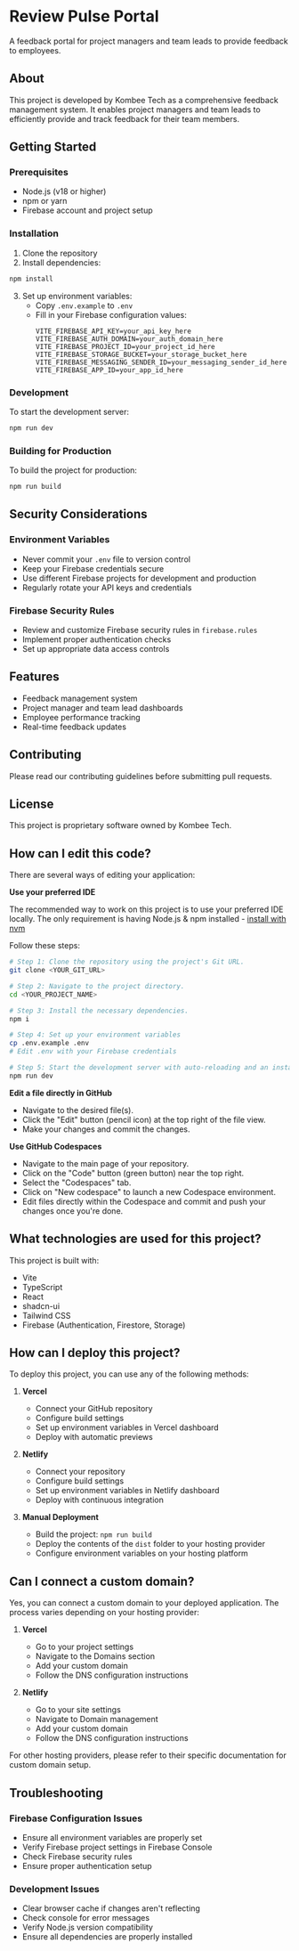 # Review Pulse Portal

A feedback portal for project managers and team leads to provide feedback to employees.

## About

This project is developed by Kombee Tech as a comprehensive feedback management system. It enables project managers and team leads to efficiently provide and track feedback for their team members.

## Getting Started

### Prerequisites

- Node.js (v18 or higher)
- npm or yarn
- Firebase account and project setup

### Installation

1. Clone the repository
2. Install dependencies:

```bash
npm install
```

3. Set up environment variables:
   - Copy `.env.example` to `.env`
   - Fill in your Firebase configuration values:
     ```
     VITE_FIREBASE_API_KEY=your_api_key_here
     VITE_FIREBASE_AUTH_DOMAIN=your_auth_domain_here
     VITE_FIREBASE_PROJECT_ID=your_project_id_here
     VITE_FIREBASE_STORAGE_BUCKET=your_storage_bucket_here
     VITE_FIREBASE_MESSAGING_SENDER_ID=your_messaging_sender_id_here
     VITE_FIREBASE_APP_ID=your_app_id_here
     ```

### Development

To start the development server:

```bash
npm run dev
```

### Building for Production

To build the project for production:

```bash
npm run build
```

## Security Considerations

### Environment Variables
- Never commit your `.env` file to version control
- Keep your Firebase credentials secure
- Use different Firebase projects for development and production
- Regularly rotate your API keys and credentials

### Firebase Security Rules
- Review and customize Firebase security rules in `firebase.rules`
- Implement proper authentication checks
- Set up appropriate data access controls

## Features

- Feedback management system
- Project manager and team lead dashboards
- Employee performance tracking
- Real-time feedback updates

## Contributing

Please read our contributing guidelines before submitting pull requests.

## License

This project is proprietary software owned by Kombee Tech.

## How can I edit this code?

There are several ways of editing your application:

**Use your preferred IDE**

The recommended way to work on this project is to use your preferred IDE locally. The only requirement is having Node.js & npm installed - [install with nvm](https://github.com/nvm-sh/nvm#installing-and-updating)

Follow these steps:

```sh
# Step 1: Clone the repository using the project's Git URL.
git clone <YOUR_GIT_URL>

# Step 2: Navigate to the project directory.
cd <YOUR_PROJECT_NAME>

# Step 3: Install the necessary dependencies.
npm i

# Step 4: Set up your environment variables
cp .env.example .env
# Edit .env with your Firebase credentials

# Step 5: Start the development server with auto-reloading and an instant preview.
npm run dev
```

**Edit a file directly in GitHub**

- Navigate to the desired file(s).
- Click the "Edit" button (pencil icon) at the top right of the file view.
- Make your changes and commit the changes.

**Use GitHub Codespaces**

- Navigate to the main page of your repository.
- Click on the "Code" button (green button) near the top right.
- Select the "Codespaces" tab.
- Click on "New codespace" to launch a new Codespace environment.
- Edit files directly within the Codespace and commit and push your changes once you're done.

## What technologies are used for this project?

This project is built with:

- Vite
- TypeScript
- React
- shadcn-ui
- Tailwind CSS
- Firebase (Authentication, Firestore, Storage)

## How can I deploy this project?

To deploy this project, you can use any of the following methods:

1. **Vercel**

   - Connect your GitHub repository
   - Configure build settings
   - Set up environment variables in Vercel dashboard
   - Deploy with automatic previews

2. **Netlify**

   - Connect your repository
   - Configure build settings
   - Set up environment variables in Netlify dashboard
   - Deploy with continuous integration

3. **Manual Deployment**
   - Build the project: `npm run build`
   - Deploy the contents of the `dist` folder to your hosting provider
   - Configure environment variables on your hosting platform

## Can I connect a custom domain?

Yes, you can connect a custom domain to your deployed application. The process varies depending on your hosting provider:

1. **Vercel**

   - Go to your project settings
   - Navigate to the Domains section
   - Add your custom domain
   - Follow the DNS configuration instructions

2. **Netlify**
   - Go to your site settings
   - Navigate to Domain management
   - Add your custom domain
   - Follow the DNS configuration instructions

For other hosting providers, please refer to their specific documentation for custom domain setup.

## Troubleshooting

### Firebase Configuration Issues
- Ensure all environment variables are properly set
- Verify Firebase project settings in Firebase Console
- Check Firebase security rules
- Ensure proper authentication setup

### Development Issues
- Clear browser cache if changes aren't reflecting
- Check console for error messages
- Verify Node.js version compatibility
- Ensure all dependencies are properly installed
